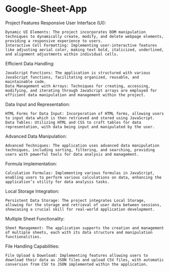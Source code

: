 # Google-Sheet-App
Project Features
Responsive User Interface (UI):

    Dynamic UI Elements: The project incorporates DOM manipulation techniques to dynamically create, modify, and delete webpage elements, providing a responsive experience to users.
    Interactive Cell Formatting: Implementing user-interactive features like adjusting aerial color, making text bold, italicized, underlined, and alignment adjustments within individual cells.

Efficient Data Handling:

    JavaScript Functions: The application is structured with various JavaScript functions, facilitating organized, reusable, and maintainable code.
    Data Management with Arrays: Techniques for creating, accessing, modifying, and iterating through JavaScript arrays are employed for efficient data manipulation and management within the project.

Data Input and Representation:

    HTML Forms for Data Input: Incorporation of HTML forms, allowing users to input data which is then retrieved and stored using JavaScript.
    Data Tables: Utilizing HTML and CSS to craft tables for data representation, with data being input and manipulated by the user.

Advanced Data Manipulation:

    Advanced Techniques: The application uses advanced data manipulation techniques, including sorting, filtering, and searching, providing users with powerful tools for data analysis and management.

Formula Implementation:

    Calculation Formulas: Implementing various formulas in JavaScript, enabling users to perform various calculations on data, enhancing the application’s utility for data analysis tasks.

Local Storage Integration:

    Persistent Data Storage: The project integrates Local Storage, allowing for the storage and retrieval of user data between sessions, showcasing a crucial skill for real-world application development.

Multiple Sheet Functionality:

    Sheet Management: The application supports the creation and management of multiple sheets, each with its data structure and manipulation functionalities.

File Handling Capabilities:

    File Upload & Download: Implementing features allowing users to download their data as JSON files and upload CSV files, with automatic conversion from CSV to JSON implemented within the application.

